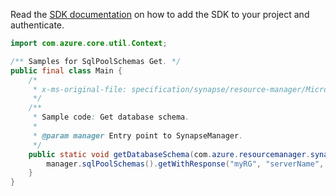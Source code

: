 Read the [SDK documentation](https://github.com/Azure/azure-sdk-for-java/blob/azure-resourcemanager-synapse_1.0.0-beta.3/sdk/synapse/azure-resourcemanager-synapse/README.md) on how to add the SDK to your project and authenticate.

```java
import com.azure.core.util.Context;

/** Samples for SqlPoolSchemas Get. */
public final class Main {
    /*
     * x-ms-original-file: specification/synapse/resource-manager/Microsoft.Synapse/stable/2021-06-01/examples/SqlPoolSchemaGet.json
     */
    /**
     * Sample code: Get database schema.
     *
     * @param manager Entry point to SynapseManager.
     */
    public static void getDatabaseSchema(com.azure.resourcemanager.synapse.SynapseManager manager) {
        manager.sqlPoolSchemas().getWithResponse("myRG", "serverName", "myDatabase", "dbo", Context.NONE);
    }
}
```
